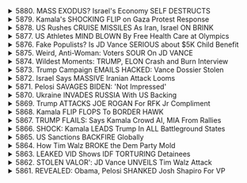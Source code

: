 <details>
<summary>5880. MASS EXODUS? Israel's Economy SELF DESTRUCTS</summary><br>

<a href="https://www.youtube.com/watch?v=z4nks8iUoh0" target="_blank">
    <img src="https://img.youtube.com/vi/z4nks8iUoh0/maxresdefault.jpg" 
        alt="[Youtube]" width="200">
</a>

# MASS EXODUS? Israel's Economy SELF DESTRUCTS


</details>

<details>
<summary>5879. Kamala's SHOCKING FLIP on Gaza Protest Response</summary><br>

<a href="https://www.youtube.com/watch?v=Klvn0M2zriU" target="_blank">
    <img src="https://img.youtube.com/vi/Klvn0M2zriU/maxresdefault.jpg" 
        alt="[Youtube]" width="200">
</a>

# Kamala's SHOCKING FLIP on Gaza Protest Response


</details>

<details>
<summary>5878. US Rushes CRUISE MISSILES As Iran, Israel ON BRINK</summary><br>

<a href="https://www.youtube.com/watch?v=ZgufxqZZptk" target="_blank">
    <img src="https://img.youtube.com/vi/ZgufxqZZptk/maxresdefault.jpg" 
        alt="[Youtube]" width="200">
</a>

# US Rushes CRUISE MISSILES As Iran, Israel ON BRINK


</details>

<details>
<summary>5877. US Athletes MIND BLOWN By Free Health Care at Olympics</summary><br>

<a href="https://www.youtube.com/watch?v=_H6z_DMr1dQ" target="_blank">
    <img src="https://img.youtube.com/vi/_H6z_DMr1dQ/maxresdefault.jpg" 
        alt="[Youtube]" width="200">
</a>

# US Athletes MIND BLOWN By Free Health Care at Olympics


</details>

<details>
<summary>5876. Fake Populists? Is JD Vance SERIOUS about $5K Child Benefit</summary><br>

<a href="https://www.youtube.com/watch?v=mSemsVeJxzk" target="_blank">
    <img src="https://img.youtube.com/vi/mSemsVeJxzk/maxresdefault.jpg" 
        alt="[Youtube]" width="200">
</a>

# Fake Populists? Is JD Vance SERIOUS about $5K Child Benefit


</details>

<details>
<summary>5875. Weird, Anti-Woman: Voters SOUR On JD VANCE</summary><br>

<a href="https://www.youtube.com/watch?v=XrfqSZGlxpU" target="_blank">
    <img src="https://img.youtube.com/vi/XrfqSZGlxpU/maxresdefault.jpg" 
        alt="[Youtube]" width="200">
</a>

# Weird, Anti-Woman: Voters SOUR On JD VANCE


</details>

<details>
<summary>5874. Wildest Moments: TRUMP, ELON Crash and Burn Interview</summary><br>

<a href="https://www.youtube.com/watch?v=PpO7j7ZeNdU" target="_blank">
    <img src="https://img.youtube.com/vi/PpO7j7ZeNdU/maxresdefault.jpg" 
        alt="[Youtube]" width="200">
</a>

# Wildest Moments: TRUMP, ELON Crash and Burn Interview


</details>

<details>
<summary>5873. Trump Campaign EMAILS HACKED: Vance Dossier Stolen</summary><br>

<a href="https://www.youtube.com/watch?v=s8GadD8fwTo" target="_blank">
    <img src="https://img.youtube.com/vi/s8GadD8fwTo/maxresdefault.jpg" 
        alt="[Youtube]" width="200">
</a>

# Trump Campaign EMAILS HACKED: Vance Dossier Stolen


</details>

<details>
<summary>5872. Israel Says MASSIVE Iranian Attack Looms</summary><br>

<a href="https://www.youtube.com/watch?v=RRAJrbfdXLw" target="_blank">
    <img src="https://img.youtube.com/vi/RRAJrbfdXLw/maxresdefault.jpg" 
        alt="[Youtube]" width="200">
</a>

# Israel Says MASSIVE Iranian Attack Looms


</details>

<details>
<summary>5871. Pelosi SAVAGES BIDEN: 'Not Impressed'</summary><br>

<a href="https://www.youtube.com/watch?v=yWwKZ3CG1Ug" target="_blank">
    <img src="https://img.youtube.com/vi/yWwKZ3CG1Ug/maxresdefault.jpg" 
        alt="[Youtube]" width="200">
</a>

# Pelosi SAVAGES BIDEN: 'Not Impressed'


</details>

<details>
<summary>5870. Ukraine INVADES RUSSIA With US Backing</summary><br>

<a href="https://www.youtube.com/watch?v=ncQJ8dzXnx8" target="_blank">
    <img src="https://img.youtube.com/vi/ncQJ8dzXnx8/maxresdefault.jpg" 
        alt="[Youtube]" width="200">
</a>

# Ukraine INVADES RUSSIA With US Backing


</details>

<details>
<summary>5869. Trump ATTACKS JOE ROGAN For RFK Jr Compliment</summary><br>

<a href="https://www.youtube.com/watch?v=fj7Cy_V7ZxQ" target="_blank">
    <img src="https://img.youtube.com/vi/fj7Cy_V7ZxQ/maxresdefault.jpg" 
        alt="[Youtube]" width="200">
</a>

# Trump ATTACKS JOE ROGAN For RFK Jr Compliment


</details>

<details>
<summary>5868. Kamala FLIP FLOPS To BORDER HAWK</summary><br>

<a href="https://www.youtube.com/watch?v=YakffHHHheI" target="_blank">
    <img src="https://img.youtube.com/vi/YakffHHHheI/maxresdefault.jpg" 
        alt="[Youtube]" width="200">
</a>

# Kamala FLIP FLOPS To BORDER HAWK


</details>

<details>
<summary>5867. TRUMP FLAILS: Says Kamala Crowd AI, MIA From Rallies</summary><br>

<a href="https://www.youtube.com/watch?v=pc3qYnBmJtY" target="_blank">
    <img src="https://img.youtube.com/vi/pc3qYnBmJtY/maxresdefault.jpg" 
        alt="[Youtube]" width="200">
</a>

# TRUMP FLAILS: Says Kamala Crowd AI, MIA From Rallies


</details>

<details>
<summary>5866. SHOCK: Kamala LEADS Trump In ALL Battleground States</summary><br>

<a href="https://www.youtube.com/watch?v=vVpQIz1Y1f8" target="_blank">
    <img src="https://img.youtube.com/vi/vVpQIz1Y1f8/maxresdefault.jpg" 
        alt="[Youtube]" width="200">
</a>

# SHOCK: Kamala LEADS Trump In ALL Battleground States


</details>

<details>
<summary>5865. US Sanctions BACKFIRE Globally</summary><br>

<a href="https://www.youtube.com/watch?v=HFcf4YXR2kM" target="_blank">
    <img src="https://img.youtube.com/vi/HFcf4YXR2kM/maxresdefault.jpg" 
        alt="[Youtube]" width="200">
</a>

# US Sanctions BACKFIRE Globally


</details>

<details>
<summary>5864. How Tim Walz BROKE the Dem Party Mold</summary><br>

<a href="https://www.youtube.com/watch?v=eB9QS3fbvC0" target="_blank">
    <img src="https://img.youtube.com/vi/eB9QS3fbvC0/maxresdefault.jpg" 
        alt="[Youtube]" width="200">
</a>

# How Tim Walz BROKE the Dem Party Mold


</details>

<details>
<summary>5863. LEAKED VID Shows IDF TORTURING Detainees</summary><br>

<a href="https://www.youtube.com/watch?v=KUgM94sjgu4" target="_blank">
    <img src="https://img.youtube.com/vi/KUgM94sjgu4/maxresdefault.jpg" 
        alt="[Youtube]" width="200">
</a>

# LEAKED VID Shows IDF TORTURING Detainees


</details>

<details>
<summary>5862. STOLEN VALOR': JD Vance UNVEILS Tim Walz Attack</summary><br>

<a href="https://www.youtube.com/watch?v=x4AkMjvN4kg" target="_blank">
    <img src="https://img.youtube.com/vi/x4AkMjvN4kg/maxresdefault.jpg" 
        alt="[Youtube]" width="200">
</a>

# STOLEN VALOR': JD Vance UNVEILS Tim Walz Attack


</details>

<details>
<summary>5861. REVEALED: Obama, Pelosi SHANKED Josh Shapiro For VP</summary><br>

<a href="https://www.youtube.com/watch?v=f8cp-rEYXAU" target="_blank">
    <img src="https://img.youtube.com/vi/f8cp-rEYXAU/maxresdefault.jpg" 
        alt="[Youtube]" width="200">
</a>

# REVEALED: Obama, Pelosi SHANKED Josh Shapiro For VP


</details>

